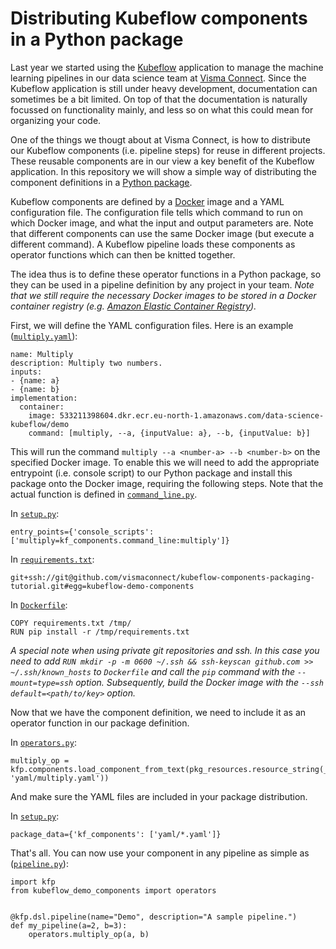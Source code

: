 # Distributing Kubeflow components in a Python package

Last year we started using the [Kubeflow](https://www.kubeflow.org/) application to manage
the machine learning pipelines in our data science team at [Visma Connect](https://vismaconnect.nl/).
Since the Kubeflow application is still under heavy development, documentation
can sometimes be a bit limited. On top of that the documentation is naturally
focussed on functionality mainly, and less so on what this
could mean for organizing your code.

One of the things we thougt about at Visma Connect, is how to distribute our
Kubeflow components (i.e. pipeline steps) for reuse in different projects. These
reusable components are in our view a key
benefit of the Kubeflow application. In this repository we will show a simple way
of distributing the component definitions in a [Python package](https://packaging.python.org/).

Kubeflow components are defined by a [Docker](https://www.docker.com/) image and a YAML configuration file.
The configuration file tells which command to run on which Docker image, and what the
input and output parameters are. Note that different components can use the same
Docker image (but execute a different command). A Kubeflow pipeline loads these components as operator functions which can then
be knitted together.

The idea thus is to define these operator functions in
a Python package, so they can be used in a pipeline definition by any project
in your team. *Note that we still require the necessary Docker images to be stored
in a Docker container registry (e.g. [Amazon Elastic Container Registry](https://aws.amazon.com/ecr/)).*

First, we will define the YAML configuration files. Here is an example ([`multiply.yaml`](kf_components/yaml/multiply.yaml)):
```
name: Multiply
description: Multiply two numbers.
inputs:
- {name: a}
- {name: b}
implementation:
  container:
    image: 533211398604.dkr.ecr.eu-north-1.amazonaws.com/data-science-kubeflow/demo
    command: [multiply, --a, {inputValue: a}, --b, {inputValue: b}]
```
This will run the command `multiply --a <number-a> --b <number-b>`
on the specified Docker image. To enable this we will need to add the appropriate entrypoint
(i.e. console script) to our Python package and install this package onto the Docker image,
requiring the following steps. Note that the actual function is defined in [`command_line.py`](kf_components/command_line.py).

In [`setup.py`](setup.py):
```
entry_points={'console_scripts': ['multiply=kf_components.command_line:multiply']}
```
In [`requirements.txt`](requirements.txt`):
```
git+ssh://git@github.com/vismaconnect/kubeflow-components-packaging-tutorial.git#egg=kubeflow-demo-components
```
In [`Dockerfile`](Dockerfile):
```
COPY requirements.txt /tmp/
RUN pip install -r /tmp/requirements.txt
```
*A special note when using private git repositories and ssh. In this case you need to
add
`RUN mkdir -p -m 0600 ~/.ssh && ssh-keyscan github.com >> ~/.ssh/known_hosts` to
`Dockerfile` and call the `pip` command with the `--mount=type=ssh` option. Subsequently, build the Docker image
with the `--ssh default=<path/to/key>` option.*

Now that we have the component definition, we need to include it as an operator
function in our package definition.

In [`operators.py`](kf_components/operators.py):
```
multiply_op = kfp.components.load_component_from_text(pkg_resources.resource_string(__name__, 'yaml/multiply.yaml'))
```
And make sure the YAML files are included in your package distribution.

In [`setup.py`](setup.py):
```
package_data={'kf_components': ['yaml/*.yaml']}
```
That's all. You can now use your component in any pipeline as simple as ([`pipeline.py`](pipeline.py)):
```
import kfp
from kubeflow_demo_components import operators


@kfp.dsl.pipeline(name="Demo", description="A sample pipeline.")
def my_pipeline(a=2, b=3):
    operators.multiply_op(a, b)
```
